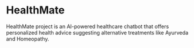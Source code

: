 # HealthMate
HealthMate project is an AI-powered healthcare chatbot that offers personalized health advice suggesting alternative treatments like Ayurveda and Homeopathy.
